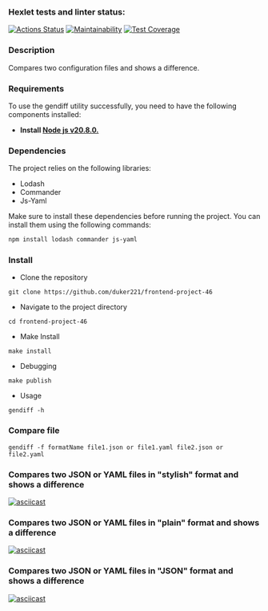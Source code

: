 ### Hexlet tests and linter status:
[![Actions Status](https://github.com/duker221/frontend-project-46/actions/workflows/hexlet-check.yml/badge.svg)](https://github.com/duker221/frontend-project-46/actions)
[![Maintainability](https://api.codeclimate.com/v1/badges/8473f9bb61c4ccbc1f47/maintainability)](https://codeclimate.com/github/duker221/frontend-project-46/maintainability)
[![Test Coverage](https://api.codeclimate.com/v1/badges/8473f9bb61c4ccbc1f47/test_coverage)](https://codeclimate.com/github/duker221/frontend-project-46/test_coverage)


### Description
Compares two configuration files and shows a difference.

### Requirements
To use the gendiff utility successfully, you need to have the following components installed:
+ **Install [Node js v20.8.0.](https://nodejs.org/en)**

### Dependencies
The project relies on the following libraries:
+ Lodash
+ Commander
+ Js-Yaml


Make sure to install these dependencies before running the project. You can install them using the following commands:
```bash
npm install lodash commander js-yaml
```

### Install
+ Clone the repository
```
git clone https://github.com/duker221/frontend-project-46
```
+ Navigate to the project directory
```
cd frontend-project-46
```
+ Make Install
```
make install
```
+ Debugging
```
make publish
```

+ Usage
```
gendiff -h
```

### Compare file
```
gendiff -f formatName file1.json or file1.yaml file2.json or file2.yaml
```


### Compares two JSON or YAML files in "stylish" format and shows a difference
[![asciicast](https://asciinema.org/a/0lPH4FQhJhYsdcoWlXi00XLQF.svg)](https://asciinema.org/a/0lPH4FQhJhYsdcoWlXi00XLQF)

### Compares two JSON or YAML files in "plain" format and shows a difference
[![asciicast](https://asciinema.org/a/7k80zagEOkB9XAOBsUWJPTrKG.svg)](https://asciinema.org/a/7k80zagEOkB9XAOBsUWJPTrKG)

### Compares two JSON or YAML files in "JSON" format and shows a difference
[![asciicast](https://asciinema.org/a/GhdPoA3w1BRW5LNeyhZnuxvpI.svg)](https://asciinema.org/a/GhdPoA3w1BRW5LNeyhZnuxvpI)